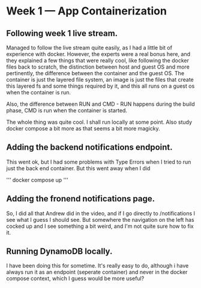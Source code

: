 # Week 1 — App Containerization

## Following week 1 live stream.

Managed to follow the live stream quite easily, as I had a little bit of experience with docker.  However, the experts were a real bonus here, and they explained a few things that were really cool, like following the docker files back to scratch, the distinction between host and guest OS and more pertinently, the difference between the container and the guest OS.  The container is just the layered file system, an image is just the files that create this layered fs and some things required by it, and this all runs on a guest os when the container is run.

Also, the difference between RUN and CMD - RUN happens during the build phase, CMD is run when the container is started.

The whole thing was quite cool.  I shall run locally at some point.  Also study docker compose a bit more as that seems a bit more magicky.

## Adding the backend notifications endpoint.

This went ok, but I had some problems with Type Errors when I tried to run just the back end container.  But this went away when I did

'''
docker compose up
'''

## Adding the fronend notifications page.

So, I did all that Andrew did in the video, and if I go directly to /notifications I see what I guess I should see.
But somewhere the navigation on the left has cocked up and I see something a bit weird, and I'm not quite sure how to fix it.

## Running DynamoDB locally.

I have been doing this for sometime.  It's really easy to do, although i have always run it as an endpoint (seperate container) and never in the docker compose context, which I guess would be more useful?  

